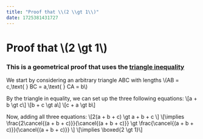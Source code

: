 ```yaml
---
title: "Proof that \\(2 \\gt 1\\)"
date: 1725381431727
---
```


# Proof that \\(2 \gt 1\\)

### This is a geometrical proof that uses the [triangle inequality](https://en.wikipedia.org/wiki/Triangle_inequality)

We start by considering an arbitrary triangle ABC with lengths \\(AB = c,\text{ } BC = a,\text{ } CA = b\\)

By the triangle in equality, we can set up the three following equations:
\\[a + b \gt c\\]
\\[b + c \gt a\\]
\\[c + a \gt b\\]

Now, adding all three equations:
\\[2(a + b + c) \gt a + b + c \\]
\\[\implies 
  \frac{2\cancel{(a + b + c)}}{\cancel{(a + b + c)}}
  \gt
  \frac{\cancel{(a + b + c)}}{\cancel{(a + b + c)}}
\\]
\\[\implies \boxed{2 \gt 1}\\]